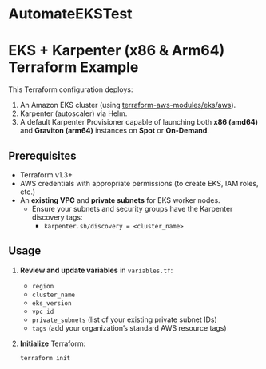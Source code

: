 # AutomateEKSTest

# EKS + Karpenter (x86 & Arm64) Terraform Example

This Terraform configuration deploys:
1. An Amazon EKS cluster (using [terraform-aws-modules/eks/aws](https://github.com/terraform-aws-modules/terraform-aws-eks)).
2. Karpenter (autoscaler) via Helm.
3. A default Karpenter Provisioner capable of launching both **x86 (amd64)** and **Graviton (arm64)** instances on **Spot** or **On-Demand**.

## Prerequisites

- Terraform v1.3+
- AWS credentials with appropriate permissions (to create EKS, IAM roles, etc.)
- An **existing VPC** and **private subnets** for EKS worker nodes.
  - Ensure your subnets and security groups have the Karpenter discovery tags: 
    - `karpenter.sh/discovery = <cluster_name>`

## Usage

1. **Review and update variables** in `variables.tf`:
   - `region`
   - `cluster_name`
   - `eks_version`
   - `vpc_id`
   - `private_subnets` (list of your existing private subnet IDs)
   - `tags` (add your organization’s standard AWS resource tags)

2. **Initialize** Terraform:

   ```bash
   terraform init
